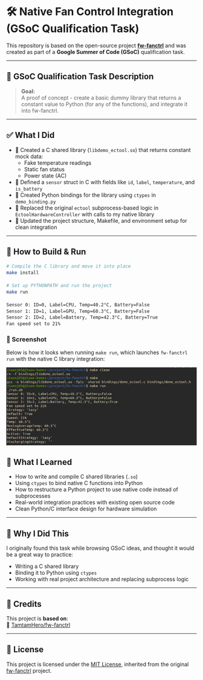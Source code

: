 # 🛠️ Native Fan Control Integration (GSoC Qualification Task)

This repository is based on the open-source project [**fw-fanctrl**](https://github.com/TamtamHero/fw-fanctrl) and was created as part of a **Google Summer of Code (GSoC)** qualification task.

---

## 🎯 GSoC Qualification Task Description

> **Goal:**  
> A proof of concept - create a basic dummy library that returns a constant value to Python (for any of the functions), and integrate it into fw-fanctrl.

---

## ✅ What I Did

- 🔧 Created a C shared library (`libdemo_ectool.so`) that returns constant mock data:
  - Fake temperature readings
  - Static fan status
  - Power state (AC)
- 🧠 Defined a `sensor` struct in C with fields like `id`, `label`, `temperature`, and `is_battery`
- 🔗 Created Python bindings for the library using `ctypes` in `demo_binding.py`
- 🧪 Replaced the original `ectool` subprocess-based logic in `EctoolHardwareController` with calls to my native library
- 🧹 Updated the project structure, Makefile, and environment setup for clean integration

---

## 🔧 How to Build & Run

```bash
# Compile the C library and move it into place
make install

# Set up PYTHONPATH and run the project
make run

Sensor 0: ID=0, Label=CPU, Temp=40.2°C, Battery=False
Sensor 1: ID=1, Label=GPU, Temp=60.3°C, Battery=False
Sensor 2: ID=2, Label=Battery, Temp=42.3°C, Battery=True
Fan speed set to 21%

```
### 📸 Screenshot

Below is how it looks when running `make run`, which launches `fw-fanctrl run` with the native C library integration:

![Demo Screenshot](assets/demo.png)

## 🙋 What I Learned

- How to write and compile C shared libraries (`.so`)
- Using `ctypes` to bind native C functions into Python
- How to restructure a Python project to use native code instead of subprocesses
- Real-world integration practices with existing open source code
- Clean Python/C interface design for hardware simulation

---

## 🙋 Why I Did This

I originally found this task while browsing GSoC ideas, and thought it would be a great way to practice:
- Writing a C shared library
- Binding it to Python using `ctypes`
- Working with real project architecture and replacing subprocess logic

---

## 📘 Credits

This project is **based on**:  
🔗 [TamtamHero/fw-fanctrl](https://github.com/TamtamHero/fw-fanctrl)

---

## 📄 License

This project is licensed under the [MIT License](./LICENSE), inherited from the original [fw-fanctrl](https://github.com/TamtamHero/fw-fanctrl) project.

